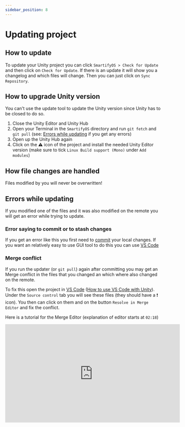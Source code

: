 ```yaml
---
sidebar_position: 8
---
```


# Updating project

## How to update
To update your Unity project you can click `SmartifyOS > Check for Update` and then click on `Check for Update`.
If there is an update it will show you a changelog and which files will change. Then you can just click on `Sync Repository`.

## How to upgrade Unity version
You can't use the update tool to update the Unity version since Unity has to be closed to do so.
1. Close the Unity Editor and Unity Hub
2. Open your Terminal in the `SmartifyOS` directory and run `git fetch` and `git pull` (see: [Errors while updating](#errors-while-updating) if you get any errors)
3. Open up the Unity Hub again
4. Click on the ⚠️ icon of the project and install the needed Unity Editor version (make sure to tick `Linux Build support (Mono)` under `Add modules`)

## How file changes are handled
Files modified by you will never be overwritten!

## Errors while updating
If you modified one of the files and it was also modified on the remote you will get an error while trying to update.

### Error saying to commit or to stash changes
If you get an error like this you first need to [commit](https://code.visualstudio.com/docs/sourcecontrol/overview#_commit) your local changes.
If you want an relatively easy to use GUI tool to do this you can use [VS Code](https://code.visualstudio.com/)

### Merge conflict
If you run the updater (or `git pull`) again after committing you may get an Merge conflict in the files that you changed an which where also changed on the remote.

To fix this open the project in [VS Code](https://code.visualstudio.com/) ([How to use VS Code with Unity](https://code.visualstudio.com/docs/other/unity)). Under the `Source control` tab you will see these files (they should have a ❗ icon). You then can click on them and on the button `Resolve in Merge Editor` and fix the conflict.

Here is a tutorial for the Merge Editor (explanation of editor starts at `02:18`)
<iframe width="560" height="315" src="https://www.youtube.com/embed/HosPml1qkrg?si=-AiqxcGwBerSz63P" title="YouTube video player" frameborder="0" allow="accelerometer; autoplay; clipboard-write; encrypted-media; gyroscope; picture-in-picture; web-share" referrerpolicy="strict-origin-when-cross-origin" allowfullscreen></iframe>